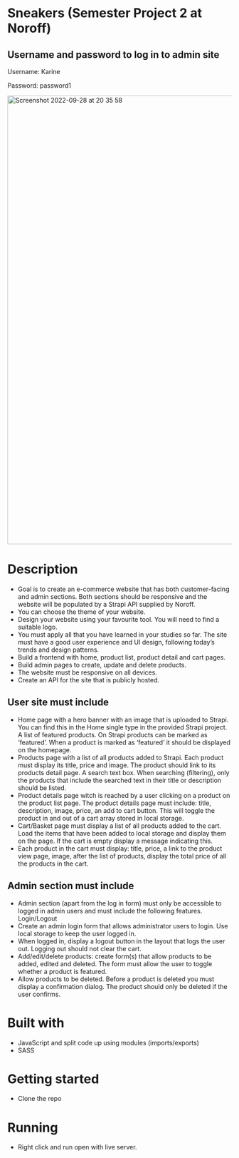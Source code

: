 # Sneakers (Semester Project 2 at Noroff) 

## Username and password to log in to admin site 

Username: Karine

Password: password1

<img width="1007" alt="Screenshot 2022-09-28 at 20 35 58" src="https://user-images.githubusercontent.com/74554925/192862072-c6501cf6-0bac-48aa-b49a-f86804d5811e.png">

# Description 

- Goal is to create an e-commerce website that has both customer-facing and admin sections. Both sections should be responsive and the website will be populated by a Strapi API supplied by Noroff.
- You can choose the theme of your website. 
- Design your website using your favourite tool. You will need to find a suitable logo.
- You must apply all that you have learned in your studies so far. The site must have a good user experience and UI design, following today’s trends and design patterns.
- Build a frontend with home, product list, product detail and cart pages.
- Build admin pages to create, update and delete products.
- The website must be responsive on all devices.
- Create an API for the site that is publicly hosted. 

## User site must include
- Home page with a hero banner with an image that is uploaded to Strapi. You can find this in the Home single type in the provided Strapi project.
A list of featured products. On Strapi products can be marked as ‘featured’. When a product is marked as ‘featured’ it should be displayed on the homepage. 
- Products page with a list of all products added to Strapi. Each product must display its title, price and image. The product should link to its products detail page. A search text box. When searching (filtering), only the products that include the searched text in their title or description should be listed.
- Product details page witch is reached by a user clicking on a product on the product list page. The product details page must include: title, description, image, price, an add to cart button. This will toggle the product in and out of a cart array stored in local storage.
- Cart/Basket page must display a list of all products added to the cart. Load the items that have been added to local storage and display them on the page. If the cart is empty display a message indicating this.
- Each product in the cart must display: title, price, a link to the product view page, image, after the list of products, display the total price of all the products in the cart.

## Admin section must include
- Admin section (apart from the log in form) must only be accessible to logged in admin users and must include the following features.
Login/Logout
- Create an admin login form that allows administrator users to login. Use local storage to keep the user logged in.
- When logged in, display a logout button in the layout that logs the user out. Logging out should not clear the cart.
- Add/edit/delete products: create form(s) that allow products to be added, edited and deleted. The form must allow the user to toggle whether a product is featured.
- Allow products to be deleted. Before a product is deleted you must display a confirmation dialog. The product should only be deleted if the user confirms.

# Built with 
- JavaScript and split code up using modules (imports/exports)
- SASS

# Getting started 
- Clone the repo

# Running 
- Right click and run open with live server. 
